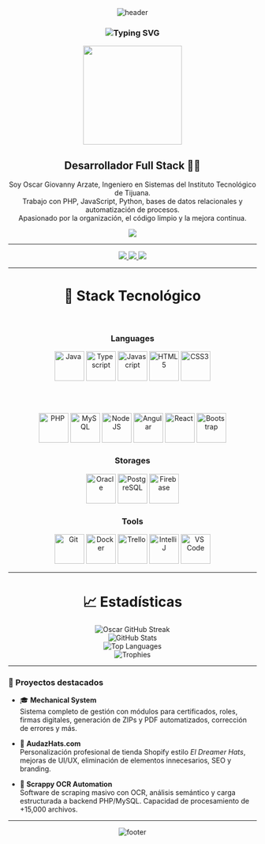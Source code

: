 <!-- HEADER -->
<div align="center" width="100%">
  <img src="https://capsule-render.vercel.app/api?color=0:1408d0,50:0860d0,100:08c4d0&height=250&section=header&text=Oscar%20Arzate&fontSize=30&type=waving&fontColor=fefefe&animation=fadeIn"
  alt="header"/>
</div>

<!-- TEXTO QUE SE ESCRIBE SOLO -->
<h3 align="center">
  <img src="https://readme-typing-svg.herokuapp.com?font=Fira+Code&size=24&duration=3000&pause=1000&color=08C4D0&center=true&vCenter=true&width=435&lines=Ingeniero+en+Sistemas;Desarrollador+Full+Stack;Apasionado+por+la+automatizaci%C3%B3n;Siempre+aprendiendo+y+compartiendo" alt="Typing SVG" />
</h3>

<!-- TARJETA DE PRESENTACIÓN -->
<div align="center">
  <img src="https://media.giphy.com/media/qgQUggAC3Pfv687qPC/giphy.gif" width="200"/>
  <h2>Desarrollador Full Stack 👨‍💻</h2>
  <p>
    Soy Oscar Giovanny Arzate, Ingeniero en Sistemas del Instituto Tecnológico de Tijuana.<br/>
    Trabajo con PHP, JavaScript, Python, bases de datos relacionales y automatización de procesos.<br/>
    Apasionado por la organización, el código limpio y la mejora continua.
  </p>
  <a href="mailto:oscargarzate@gmail.com">
    <img src="https://img.shields.io/badge/Contacto%20por%20Email-D14836?style=for-the-badge&logo=gmail&logoColor=white" />
  </a>
</div>

---

<!-- REDES SOCIALES -->
<p align="center">
  <a href="https://www.linkedin.com/in/oscar-giovanny-arzate-martinez-6026162a9/">
    <img src="https://img.shields.io/badge/LinkedIn-0A66C2?style=for-the-badge&logo=linkedin&logoColor=white" />
  </a>
  <a href="https://www.instagram.com/oscarg.arzate/">
    <img src="https://img.shields.io/badge/Instagram-E4405F?style=for-the-badge&logo=instagram&logoColor=white" />
  </a>
  <a href="https://github.com/arzateoscar33">
    <img src="https://img.shields.io/badge/GitHub-181717?style=for-the-badge&logo=github&logoColor=white" />
  </a>
</p>

---

<!-- STACK -->
<div align="center" width="100%">
  <h1>🚀 Stack Tecnológico</h1>
  
  <!-- Languages -->
  </br>
  <h3>Languages</h3>
  <img src="https://cdn.jsdelivr.net/gh/devicons/devicon/icons/java/java-original-wordmark.svg" width="60px" alt="Java">
  <img src="https://cdn.jsdelivr.net/gh/devicons/devicon/icons/typescript/typescript-original.svg" width="60px" alt="Typescript">
  <img src="https://cdn.jsdelivr.net/gh/devicons/devicon/icons/javascript/javascript-original.svg" width="60px" alt="Javascript">
  <img src="https://cdn.jsdelivr.net/gh/devicons/devicon/icons/html5/html5-original-wordmark.svg" width="60px" alt="HTML5">
  <img src="https://cdn.jsdelivr.net/gh/devicons/devicon/icons/css3/css3-original-wordmark.svg" width="60px" alt="CSS3">

  </br></br>

  <img src="https://cdn.jsdelivr.net/gh/devicons/devicon/icons/php/php-original.svg" width="60px" alt="PHP">
  <img src="https://cdn.jsdelivr.net/gh/devicons/devicon/icons/mysql/mysql-original-wordmark.svg" width="60px" alt="MySQL">
  <img src="https://cdn.jsdelivr.net/gh/devicons/devicon/icons/nodejs/nodejs-original-wordmark.svg" width="60px" alt="NodeJS">
  <img src="https://cdn.jsdelivr.net/gh/devicons/devicon/icons/angularjs/angularjs-original.svg" width="60px" alt="Angular">
  <img src="https://cdn.jsdelivr.net/gh/devicons/devicon/icons/react/react-original-wordmark.svg" width="60px" alt="React">
  <img src="https://cdn.jsdelivr.net/gh/devicons/devicon/icons/bootstrap/bootstrap-plain-wordmark.svg" width="60px" alt="Bootstrap">
  
  <!-- Storages -->
  </br>
  <h3>Storages</h3>
  <img src="https://cdn.jsdelivr.net/gh/devicons/devicon/icons/oracle/oracle-original.svg" width="60px" alt="Oracle">
  <img src="https://cdn.jsdelivr.net/gh/devicons/devicon/icons/postgresql/postgresql-original-wordmark.svg" width="60px" alt="PostgreSQL">
  <img src="https://cdn.jsdelivr.net/gh/devicons/devicon/icons/firebase/firebase-plain-wordmark.svg" width="60px" alt="Firebase">
  
  <!-- Tools -->
  </br>
  <h3>Tools</h3>
  <img src="https://cdn.jsdelivr.net/gh/devicons/devicon/icons/github/github-original-wordmark.svg" width="60px" alt="Git">
  <img src="https://cdn.jsdelivr.net/gh/devicons/devicon/icons/docker/docker-original-wordmark.svg" width="60px" alt="Docker">
  <img src="https://cdn.jsdelivr.net/gh/devicons/devicon/icons/trello/trello-plain-wordmark.svg" width="60px" alt="Trello">
  <img src="https://upload.wikimedia.org/wikipedia/commons/thumb/9/9c/IntelliJ_IDEA_Icon.svg/512px-IntelliJ_IDEA_Icon.svg.png" width="60px" alt="IntelliJ">
  <img src="https://cdn.jsdelivr.net/gh/devicons/devicon/icons/vscode/vscode-original-wordmark.svg" width="60px" alt="VS Code">
</div>

---

<!-- STATS -->
<div align="center" width="100%">
  <h1>📈 Estadísticas</h1>
  <img src="https://github-readme-streak-stats.herokuapp.com?user=arzateoscar33&theme=tokyonight&hide_border=true" alt="Oscar GitHub Streak">
  </br>
  <img src="https://github-readme-stats.vercel.app/api?username=arzateoscar33&show_icons=true&theme=tokyonight&include_all_commits=true&count_private=true" alt="GitHub Stats">
  </br>
  <img src="https://github-readme-stats.vercel.app/api/top-langs/?username=arzateoscar33&layout=compact&theme=tokyonight" alt="Top Languages">
  </br>
  <img src="https://github-profile-trophy.vercel.app/?username=arzateoscar33&margin-w=15&margin-h=15&no-frame=true&theme=tokyonight" alt="Trophies">
</div>

---

<!-- PROYECTOS DESTACADOS -->
### 📌 Proyectos destacados

- 🎓 **Mechanical System**  
  Sistema completo de gestión con módulos para certificados, roles, firmas digitales, generación de ZIPs y PDF automatizados, corrección de errores y más.

- 🛒 **AudazHats.com**  
  Personalización profesional de tienda Shopify estilo *El Dreamer Hats*, mejoras de UI/UX, eliminación de elementos innecesarios, SEO y branding.

- 🤖 **Scrappy OCR Automation**  
  Software de scraping masivo con OCR, análisis semántico y carga estructurada a backend PHP/MySQL. Capacidad de procesamiento de +15,000 archivos.

---

<!-- FOOTER -->
<div align="center" width="100%">
  <img src="https://capsule-render.vercel.app/api?color=0:1408d0,50:0860d0,100:08c4d0&height=100&section=footer&fontSize=30&type=waving&fontColor=fefefe" alt="footer" />
</div>
